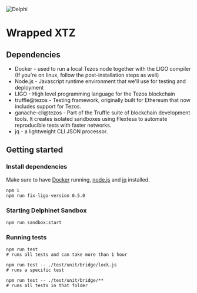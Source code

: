 ![Delphi](https://github.com/stove-labs/wrapped-xtz/workflows/Delphi/badge.svg?branch=dev)

# Wrapped XTZ

## Dependencies

* Docker - used to run a local Tezos node together with the LIGO compiler (If you're on linux, follow the post-installation steps as well)
* Node.js - Javascript runtime environment that we'll use for testing and deployment
* LIGO - High level programming language for the Tezos blockchain
* truffle@tezos - Testing framework, originally built for Ethereum that now includes support for Tezos.
* ganache-cli@tezos - Part of the Truffle suite of blockchain development tools. It creates isolated sandboxes using Flextesa to automate reproducible tests with faster networks.
* jq - a lightweight CLI JSON processor.

## Getting started

### Install dependencies

Make sure to have [Docker](https://www.docker.com) running, [node.js](https://nodejs.org) and [jq](https://stedolan.github.io/jq/) installed.

```
npm i
npm run fix-ligo-version 0.5.0
```

### Starting Delphinet Sandbox

```
npm run sandbox:start
```

### Running tests

```
npm run test
# runs all tests and can take more than 1 hour

npm run test -- ./test/unit/bridge/lock.js
# runs a specific test

npm run test -- ./test/unit/bridge/**
# runs all tests in that folder
```
